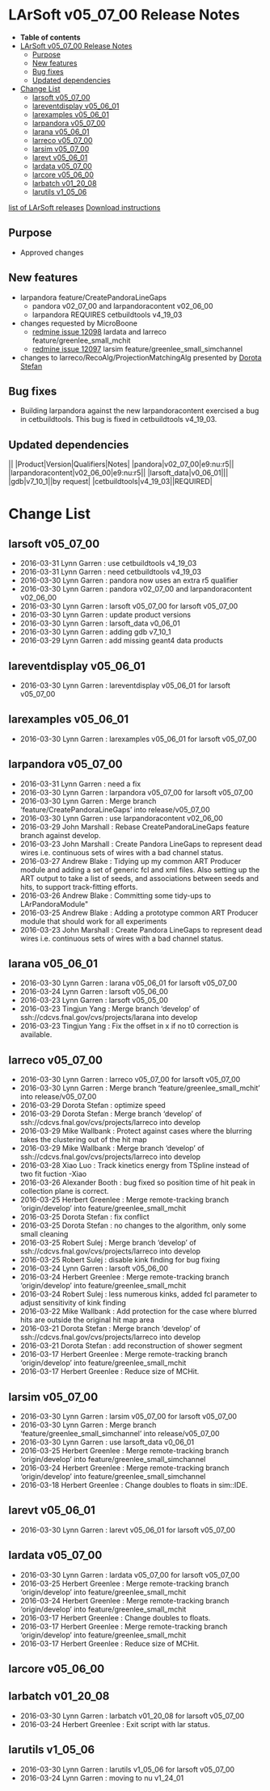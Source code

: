 LArSoft v05_07_00 Release Notes
======================================================================

-   **Table of contents**
-   [LArSoft v05_07_00 Release Notes](#LArSoft-v05_07_00-Release-Notes)
    -   [Purpose](#Purpose)
    -   [New features](#New-features)
    -   [Bug fixes](#Bug-fixes)
    -   [Updated dependencies](#Updated-dependencies)
-   [Change List](#Change-List)
    -   [larsoft v05_07_00](#larsoft-v05_07_00)
    -   [lareventdisplay v05_06_01](#lareventdisplay-v05_06_01)
    -   [larexamples v05_06_01](#larexamples-v05_06_01)
    -   [larpandora v05_07_00](#larpandora-v05_07_00)
    -   [larana v05_06_01](#larana-v05_06_01)
    -   [larreco v05_07_00](#larreco-v05_07_00)
    -   [larsim v05_07_00](#larsim-v05_07_00)
    -   [larevt v05_06_01](#larevt-v05_06_01)
    -   [lardata v05_07_00](#lardata-v05_07_00)
    -   [larcore v05_06_00](#larcore-v05_06_00)
    -   [larbatch v01_20_08](#larbatch-v01_20_08)
    -   [larutils v1_05_06](#larutils-v1_05_06)

[list of LArSoft releases](LArSoft_release_list)
[Download instructions](http://scisoft.fnal.gov/scisoft/bundles/larsoft/v05_07_00/larsoft-v05_07_00.html)

Purpose
--------------------

-   Approved changes

New features
------------------------------

-   larpandora feature/CreatePandoraLineGaps
    -   pandora v02_07_00 and larpandoracontent v02_06_00
    -   larpandora REQUIRES cetbuildtools v4_19_03
-   changes requested by MicroBoone
    -   [redmine issue 12098](https://cdcvs.fnal.gov/redmine/issues/12098) lardata and larreco feature/greenlee_small_mchit
    -   [redmine issue 12097](https://cdcvs.fnal.gov/redmine/issues/12097) larsim feature/greenlee_small_simchannel
-   changes to larreco/RecoAlg/ProjectionMatchingAlg presented by [Dorota Stefan](https://indico.fnal.gov/getFile.py/access?contribId=6&resId=0&materialId=slides&confId=11793)

Bug fixes
------------------------

-   Building larpandora against the new larpandoracontent exercised a bug in cetbuildtools. This bug is fixed in cetbuildtools v4_19_03.

Updated dependencies
----------------------------------------------

||
|Product|Version|Qualifiers|Notes|
|pandora|v02_07_00|e9:nu:r5||
|larpandoracontent|v02_06_00|e9:nu:r5||
|larsoft_data|v0_06_01|||
|gdb|v7_10_1||by request|
|cetbuildtools|v4_19_03||REQUIRED|

Change List
============================

larsoft v05_07_00
------------------------------------------

-   2016-03-31 Lynn Garren : use cetbuildtools v4_19_03
-   2016-03-31 Lynn Garren : need cetbuildtools v4_19_03
-   2016-03-30 Lynn Garren : pandora now uses an extra r5 qualifier
-   2016-03-30 Lynn Garren : pandora v02_07_00 and larpandoracontent v02_06_00
-   2016-03-30 Lynn Garren : larsoft v05_07_00 for larsoft v05_07_00
-   2016-03-30 Lynn Garren : update product versions
-   2016-03-30 Lynn Garren : larsoft_data v0_06_01
-   2016-03-30 Lynn Garren : adding gdb v7_10_1
-   2016-03-29 Lynn Garren : add missing geant4 data products

lareventdisplay v05_06_01
----------------------------------------------------------

-   2016-03-30 Lynn Garren : lareventdisplay v05_06_01 for larsoft v05_07_00

larexamples v05_06_01
--------------------------------------------------

-   2016-03-30 Lynn Garren : larexamples v05_06_01 for larsoft v05_07_00

larpandora v05_07_00
------------------------------------------------

-   2016-03-31 Lynn Garren : need a fix
-   2016-03-30 Lynn Garren : larpandora v05_07_00 for larsoft v05_07_00
-   2016-03-30 Lynn Garren : Merge branch ‘feature/CreatePandoraLineGaps’ into release/v05_07_00
-   2016-03-30 Lynn Garren : use larpandoracontent v02_06_00
-   2016-03-29 John Marshall : Rebase CreatePandoraLineGaps feature branch against develop.
-   2016-03-23 John Marshall : Create Pandora LineGaps to represent dead wires i.e. continuous sets of wires with a bad channel status.
-   2016-03-27 Andrew Blake : Tidying up my common ART Producer module and adding a set of generic fcl and xml files. Also setting up the ART output to take a list of seeds, and associations between seeds and hits, to support track-fitting efforts.
-   2016-03-26 Andrew Blake : Committing some tidy-ups to LArPandoraModule"
-   2016-03-25 Andrew Blake : Adding a prototype common ART Producer module that should work for all experiments
-   2016-03-23 John Marshall : Create Pandora LineGaps to represent dead wires i.e. continuous sets of wires with a bad channel status.

larana v05_06_01
----------------------------------------

-   2016-03-30 Lynn Garren : larana v05_06_01 for larsoft v05_07_00
-   2016-03-24 Lynn Garren : larsoft v05_06_00
-   2016-03-23 Lynn Garren : larsoft v05_05_00
-   2016-03-23 Tingjun Yang : Merge branch ‘develop’ of ssh://cdcvs.fnal.gov/cvs/projects/larana into develop
-   2016-03-23 Tingjun Yang : Fix the offset in x if no t0 correction is available.

larreco v05_07_00
------------------------------------------

-   2016-03-30 Lynn Garren : larreco v05_07_00 for larsoft v05_07_00
-   2016-03-30 Lynn Garren : Merge branch ‘feature/greenlee_small_mchit’ into release/v05_07_00
-   2016-03-29 Dorota Stefan : optimize speed
-   2016-03-29 Dorota Stefan : Merge branch ‘develop’ of ssh://cdcvs.fnal.gov/cvs/projects/larreco into develop
-   2016-03-29 Mike Wallbank : Protect against cases where the blurring takes the clustering out of the hit map
-   2016-03-29 Mike Wallbank : Merge branch ‘develop’ of ssh://cdcvs.fnal.gov/cvs/projects/larreco into develop
-   2016-03-28 Xiao Luo : Track kinetics energy from TSpline instead of two fit fuction -Xiao
-   2016-03-26 Alexander Booth : bug fixed so position time of hit peak in collection plane is correct.
-   2016-03-25 Herbert Greenlee : Merge remote-tracking branch ‘origin/develop’ into feature/greenlee_small_mchit
-   2016-03-25 Dorota Stefan : fix conflict
-   2016-03-25 Dorota Stefan : no changes to the algorithm, only some small cleaning
-   2016-03-25 Robert Sulej : Merge branch ‘develop’ of ssh://cdcvs.fnal.gov/cvs/projects/larreco into develop
-   2016-03-25 Robert Sulej : disable kink finding for bug fixing
-   2016-03-24 Lynn Garren : larsoft v05_06_00
-   2016-03-24 Herbert Greenlee : Merge remote-tracking branch ‘origin/develop’ into feature/greenlee_small_mchit
-   2016-03-24 Robert Sulej : less numerous kinks, added fcl parameter to adjust sensitivity of kink finding
-   2016-03-22 Mike Wallbank : Add protection for the case where blurred hits are outside the original hit map area
-   2016-03-21 Dorota Stefan : Merge branch ‘develop’ of ssh://cdcvs.fnal.gov/cvs/projects/larreco into develop
-   2016-03-21 Dorota Stefan : add reconstruction of shower segment
-   2016-03-17 Herbert Greenlee : Merge remote-tracking branch ‘origin/develop’ into feature/greenlee_small_mchit
-   2016-03-17 Herbert Greenlee : Reduce size of MCHit.

larsim v05_07_00
----------------------------------------

-   2016-03-30 Lynn Garren : larsim v05_07_00 for larsoft v05_07_00
-   2016-03-30 Lynn Garren : Merge branch ‘feature/greenlee_small_simchannel’ into release/v05_07_00
-   2016-03-30 Lynn Garren : use larsoft_data v0_06_01
-   2016-03-25 Herbert Greenlee : Merge remote-tracking branch ‘origin/develop’ into feature/greenlee_small_simchannel
-   2016-03-24 Herbert Greenlee : Merge remote-tracking branch ‘origin/develop’ into feature/greenlee_small_simchannel
-   2016-03-18 Herbert Greenlee : Change doubles to floats in sim::IDE.

larevt v05_06_01
----------------------------------------

-   2016-03-30 Lynn Garren : larevt v05_06_01 for larsoft v05_07_00

lardata v05_07_00
------------------------------------------

-   2016-03-30 Lynn Garren : lardata v05_07_00 for larsoft v05_07_00
-   2016-03-25 Herbert Greenlee : Merge remote-tracking branch ‘origin/develop’ into feature/greenlee_small_mchit
-   2016-03-24 Herbert Greenlee : Merge remote-tracking branch ‘origin/develop’ into feature/greenlee_small_mchit
-   2016-03-17 Herbert Greenlee : Change doubles to floats.
-   2016-03-17 Herbert Greenlee : Merge remote-tracking branch ‘origin/develop’ into feature/greenlee_small_mchit
-   2016-03-17 Herbert Greenlee : Reduce size of MCHit.

larcore v05_06_00
------------------------------------------

larbatch v01_20_08
--------------------------------------------

-   2016-03-30 Lynn Garren : larbatch v01_20_08 for larsoft v05_07_00
-   2016-03-24 Herbert Greenlee : Exit script with lar status.

larutils v1_05_06
------------------------------------------

-   2016-03-30 Lynn Garren : larutils v1_05_06 for larsoft v05_07_00
-   2016-03-24 Lynn Garren : moving to nu v1_24_01
